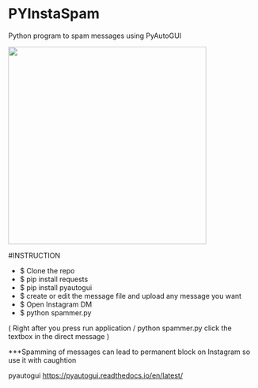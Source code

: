 # PYInstaSpam
Python program to spam messages using PyAutoGUI

<img src="https://giphy.com/explore/too-much-emails" width="400" height="400" />

#INSTRUCTION

- $ Clone the repo
- $ pip install requests
- $ pip install pyautogui
- $ create or edit the message file and upload any message you want
- $ Open Instagram DM 
- $ python spammer.py 

( Right after you press run application / python spammer.py click the textbox in the direct message ) 

***Spamming of messages can lead to permanent block on Instagram so use it with caughtion

pyautogui https://pyautogui.readthedocs.io/en/latest/

